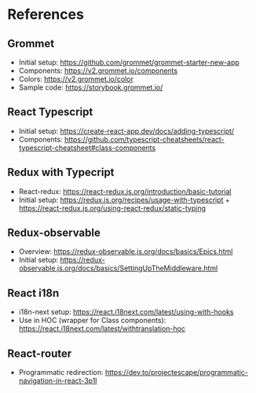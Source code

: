 # References

## Grommet
* Initial setup: https://github.com/grommet/grommet-starter-new-app
* Components: https://v2.grommet.io/components
* Colors: https://v2.grommet.io/color
* Sample code: https://storybook.grommet.io/

## React Typescript
* Initial setup: https://create-react-app.dev/docs/adding-typescript/
* Components: https://github.com/typescript-cheatsheets/react-typescript-cheatsheet#class-components

## Redux with Typecript
* React-redux: https://react-redux.js.org/introduction/basic-tutorial
* Initial setup: https://redux.js.org/recipes/usage-with-typescript + https://react-redux.js.org/using-react-redux/static-typing

## Redux-observable
* Overview: https://redux-observable.js.org/docs/basics/Epics.html
* Initial setup: https://redux-observable.js.org/docs/basics/SettingUpTheMiddleware.html

## React i18n
* i18n-next setup: https://react.i18next.com/latest/using-with-hooks
* Use in HOC (wrapper for Class components): https://react.i18next.com/latest/withtranslation-hoc

## React-router
* Programmatic redirection: https://dev.to/projectescape/programmatic-navigation-in-react-3p1l